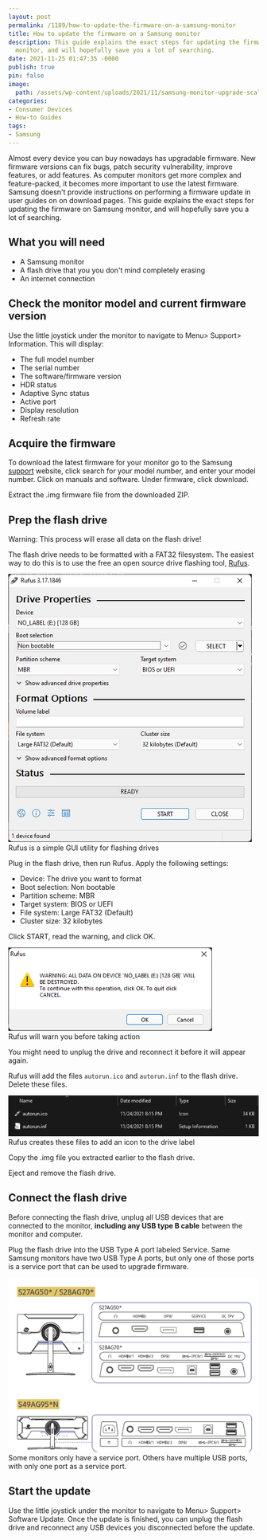 ```yaml
---
layout: post
permalink: /1189/how-to-update-the-firmware-on-a-samsung-monitor
title: How to update the firmware on a Samsung monitor
description: This guide explains the exact steps for updating the firmware on Samsung
  monitor, and will hopefully save you a lot of searching.
date: 2021-11-25 01:47:35 -0000
publish: true
pin: false
image:
  path: /assets/wp-content/uploads/2021/11/samsung-monitor-upgrade-scaled.jpg
categories:
- Consumer Devices
- How-to Guides
tags:
- Samsung
---
```

Almost every device you can buy nowadays has upgradable firmware. New firmware
versions can fix bugs, patch security vulnerability, improve features, or add
features. As computer monitors get more complex and feature-packed, it becomes
more important to use the latest firmware. Samsung doesn't provide
instructions on performing a firmware update in user guides on on download
pages. This guide explains the exact steps for updating the firmware on
Samsung monitor, and will hopefully save you a lot of searching.

## What you will need

* A Samsung monitor
* A flash drive that you you don't mind completely erasing
* An internet connection

## Check the monitor model and current firmware version

Use the little joystick under the monitor to navigate to Menu> Support>
Information. This will display:

* The full model number
* The serial number
* The software/firmware version
* HDR status
* Adaptive Sync status
* Active port
* Display resolution
* Refresh rate

## Acquire the firmware

To download the latest firmware for your monitor go to the Samsung
[support](https://www.samsung.com/us/support/) website, click search for your
model number, and enter your model number. Click on manuals and software.
Under firmware, click download.

Extract the .img firmware file from the downloaded ZIP.

## Prep the flash drive

Warning: This process will erase all data on the flash drive!

The flash drive needs to be formatted with a FAT32 filesystem. The easiest way
to do this is to use the free an open source drive flashing tool,
[Rufus](https://rufus.ie).

![Screenshot of Rufus](/assets/wp-content/uploads/2021/11/rufus-gui.png)  
Rufus is a simple GUI utility for flashing drives

Plug in the flash drive, then run Rufus. Apply the following settings:

* Device: The drive you want to format
* Boot selection: Non bootable
* Partition scheme: MBR
* Target system: BIOS or UEFI
* File system: Large FAT32 (Default)
* Cluster size: 32 kilobytes

Click START, read the warning, and click OK.

![Screenshot of a warning from Rufus](/assets/wp-content/uploads/2021/11/formatting-warning.png)  
Rufus will warn you before taking action

You might need to unplug the drive and reconnect it before it will appear
again.

Rufus will add the files `autorun.ico` and `autorun.inf` to the flash drive.
Delete these files.

![A screenshot of the files created by rufus](/assets/wp-content/uploads/2021/11/rufus-autorun-files.png)  
Rufus creates these files to add an icon to the drive label

Copy the .img file you extracted earlier to the flash drive.

Eject and remove the flash drive.

## Connect the flash drive

Before connecting the flash drive, unplug all USB devices that are connected
to the monitor, **including any USB type B cable** between the monitor and
computer.

Plug the flash drive into the USB Type A port labeled Service. Same Samsung
monitors have two USB Type A ports, but only one of those ports is a service
port that can be used to upgrade firmware.

![Diagrams of the ports on Samsung monitors](/assets/wp-content/uploads/2021/11/samsung-monitor-ports.png)  
Some monitors only have a service port. Others have multiple USB ports, with
only one port as a service port.

## Start the update

Use the little joystick under the monitor to navigate to Menu> Support>
Software Update. Once the update is finished, you can unplug the flash drive
and reconnect any USB devices you disconnected before the update.

